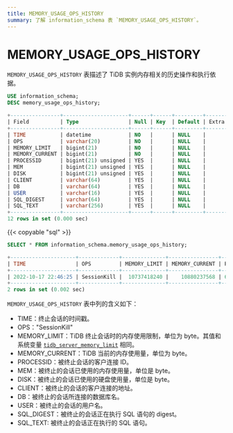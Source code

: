 ```yaml
---
title: MEMORY_USAGE_OPS_HISTORY
summary: 了解 information_schema 表 `MEMORY_USAGE_OPS_HISTORY`。
---
```


# MEMORY_USAGE_OPS_HISTORY

`MEMORY_USAGE_OPS_HISTORY` 表描述了 TiDB 实例内存相关的历史操作和执行依据。

```sql
USE information_schema;
DESC memory_usage_ops_history;
```

```sql
+----------------+---------------------+------+------+---------+-------+
| Field          | Type                | Null | Key  | Default | Extra |
+----------------+---------------------+------+------+---------+-------+
| TIME           | datetime            | NO   |      | NULL    |       |
| OPS            | varchar(20)         | NO   |      | NULL    |       |
| MEMORY_LIMIT   | bigint(21)          | NO   |      | NULL    |       |
| MEMORY_CURRENT | bigint(21)          | NO   |      | NULL    |       |
| PROCESSID      | bigint(21) unsigned | YES  |      | NULL    |       |
| MEM            | bigint(21) unsigned | YES  |      | NULL    |       |
| DISK           | bigint(21) unsigned | YES  |      | NULL    |       |
| CLIENT         | varchar(64)         | YES  |      | NULL    |       |
| DB             | varchar(64)         | YES  |      | NULL    |       |
| USER           | varchar(16)         | YES  |      | NULL    |       |
| SQL_DIGEST     | varchar(64)         | YES  |      | NULL    |       |
| SQL_TEXT       | varchar(256)        | YES  |      | NULL    |       |
+----------------+---------------------+------+------+---------+-------+
12 rows in set (0.000 sec)
```

{{< copyable "sql" >}}

```sql
SELECT * FROM information_schema.memory_usage_ops_history;
```

```sql
+---------------------+-------------+--------------+----------------+---------------------+------------+------+-----------------+------+------+------------------------------------------------------------------+----------------------------------------------------------------------+
| TIME                | OPS         | MEMORY_LIMIT | MEMORY_CURRENT | PROCESSID           | MEM        | DISK | CLIENT          | DB   | USER | SQL_DIGEST                                                       | SQL_TEXT                                                             |
+---------------------+-------------+--------------+----------------+---------------------+------------+------+-----------------+------+------+------------------------------------------------------------------+----------------------------------------------------------------------+
| 2022-10-17 22:46:25 | SessionKill |  10737418240 |    10880237568 | 6718275530455515543 | 7905028235 |    0 | 127.0.0.1:34394 | test | root | 146b3d812852663a20635fbcf02be01688f52c8d433dafec0d496a14f0b59df6 | desc analyze select * from t t1 join t t2 on t1.a=t2.a order by t1.a |
+---------------------+-------------+--------------+----------------+---------------------+------------+------+-----------------+------+------+------------------------------------------------------------------+----------------------------------------------------------------------+
2 rows in set (0.002 sec)
```

`MEMORY_USAGE_OPS_HISTORY` 表中列的含义如下：

* TIME：终止会话的时间戳。
* OPS："SessionKill"
* MEMORY_LIMIT：TiDB 终止会话时的内存使用限制，单位为 byte。其值和系统变量 [`tidb_server_memory_limit`](/system-variables.md#tidb_server_memory_limit-从-v640-版本开始引入) 相同。
* MEMORY_CURRENT：TiDB 当前的内存使用量，单位为 byte。
* PROCESSID：被终止会话的客户连接 ID。
* MEM：被终止的会话已使用的内存使用量，单位是 byte。
* DISK：被终止的会话已使用的硬盘使用量，单位是 byte。
* CLIENT：被终止的会话的客户连接的地址。
* DB：被终止的会话所连接的数据库名。
* USER：被终止的会话的用户名。
* SQL_DIGEST：被终止的会话正在执行 SQL 语句的 digest。
* SQL_TEXT: 被终止的会话正在执行的 SQL 语句。
